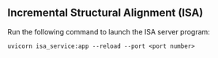 ## Incremental Structural Alignment (ISA)

Run the following command to launch the ISA server program:

```
uvicorn isa_service:app --reload --port <port number>
```
